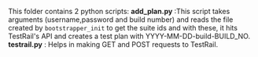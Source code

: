 This folder contains 2 python scripts:
**add_plan.py** :This script takes arguments (username,password and build number) and reads the file created by `bootstrapper_init` to get the suite ids and with these, it hits TestRail's API and creates a test plan with YYYY-MM-DD-build-BUILD_NO. 
**testrail.py** : Helps in making GET and POST requests to TestRail.
